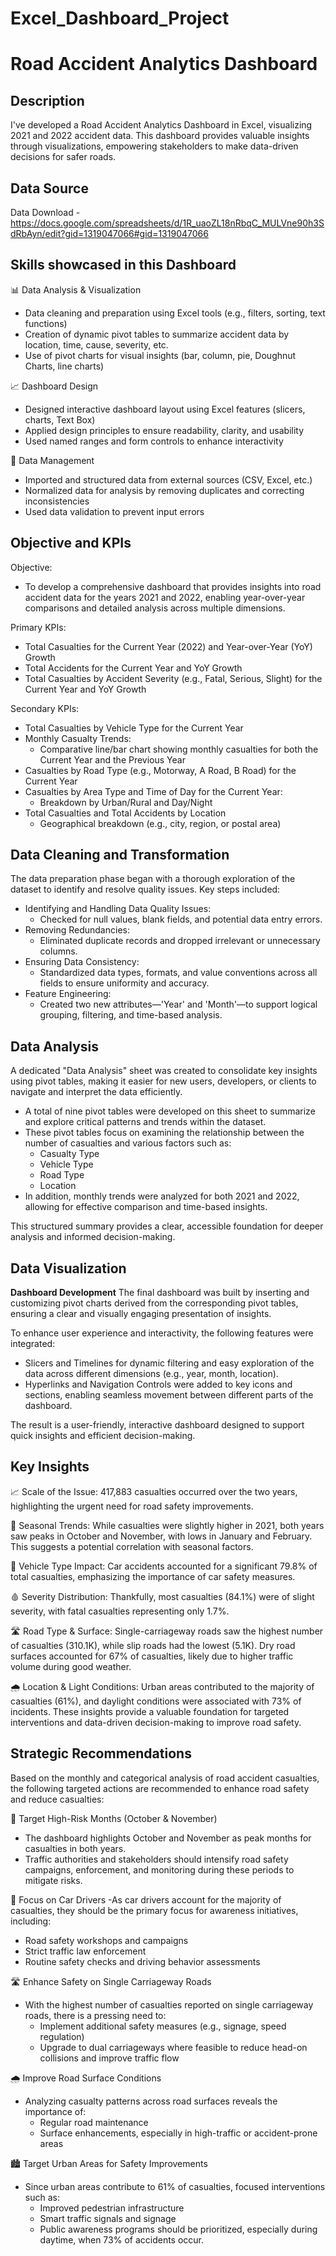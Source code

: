 # Excel_Dashboard_Project

# **Road Accident Analytics Dashboard** 

## Description
I've developed a Road Accident Analytics Dashboard in Excel, visualizing 2021 and 2022 accident data. This dashboard provides valuable insights through visualizations, empowering stakeholders to make data-driven decisions for safer roads.

## Data Source
Data Download - https://docs.google.com/spreadsheets/d/1R_uaoZL18nRbqC_MULVne90h3SdRbAyn/edit?gid=1319047066#gid=1319047066

## Skills showcased in this Dashboard
📊 Data Analysis & Visualization
- Data cleaning and preparation using Excel tools (e.g., filters, sorting, text functions)
- Creation of dynamic pivot tables to summarize accident data by location, time, cause, severity, etc.
- Use of pivot charts for visual insights (bar, column, pie, Doughnut Charts, line charts)

📈 Dashboard Design
- Designed interactive dashboard layout using Excel features (slicers, charts, Text Box)
- Applied design principles to ensure readability, clarity, and usability
- Used named ranges and form controls to enhance interactivity

📂 Data Management
- Imported and structured data from external sources (CSV, Excel, etc.)
- Normalized data for analysis by removing duplicates and correcting inconsistencies
- Used data validation to prevent input errors

## Objective and KPIs
Objective:
- To develop a comprehensive dashboard that provides insights into road accident data for the years 2021 and 2022, enabling     year-over-year comparisons and detailed analysis across multiple dimensions.

Primary KPIs:
- Total Casualties for the Current Year (2022) and Year-over-Year (YoY) Growth
- Total Accidents for the Current Year and YoY Growth
- Total Casualties by Accident Severity (e.g., Fatal, Serious, Slight) for the Current Year and YoY Growth

Secondary KPIs:
- Total Casualties by Vehicle Type for the Current Year
- Monthly Casualty Trends:
   + Comparative line/bar chart showing monthly casualties for both the Current Year and the Previous Year
- Casualties by Road Type (e.g., Motorway, A Road, B Road) for the Current Year
- Casualties by Area Type and Time of Day for the Current Year:
   + Breakdown by Urban/Rural and Day/Night
- Total Casualties and Total Accidents by Location
   + Geographical breakdown (e.g., city, region, or postal area)

## Data Cleaning and Transformation
The data preparation phase began with a thorough exploration of the dataset to identify and resolve quality issues. Key steps included:
- Identifying and Handling Data Quality Issues:
   + Checked for null values, blank fields, and potential data entry errors.
- Removing Redundancies:
   + Eliminated duplicate records and dropped irrelevant or unnecessary columns.
- Ensuring Data Consistency:
   + Standardized data types, formats, and value conventions across all fields to ensure uniformity and accuracy.
- Feature Engineering:
   + Created two new attributes—'Year' and 'Month'—to support logical grouping, filtering, and time-based analysis.

## Data Analysis
A dedicated "Data Analysis" sheet was created to consolidate key insights using pivot tables, making it easier for new users, developers, or clients to navigate and interpret the data efficiently.
- A total of nine pivot tables were developed on this sheet to summarize and explore critical patterns and trends within the dataset.
- These pivot tables focus on examining the relationship between the number of casualties and various factors such as:
    + Casualty Type
    + Vehicle Type
    + Road Type
    + Location
- In addition, monthly trends were analyzed for both 2021 and 2022, allowing for effective comparison and time-based insights.

This structured summary provides a clear, accessible foundation for deeper analysis and informed decision-making.

## Data Visualization
**Dashboard Development**
The final dashboard was built by inserting and customizing pivot charts derived from the corresponding pivot tables, ensuring a clear and visually engaging presentation of insights.

To enhance user experience and interactivity, the following features were integrated:
- Slicers and Timelines for dynamic filtering and easy exploration of the data across different dimensions (e.g., year, month, location).
- Hyperlinks and Navigation Controls were added to key icons and sections, enabling seamless movement between different parts of the dashboard.

The result is a user-friendly, interactive dashboard designed to support quick insights and efficient decision-making.

## Key Insights
📈 Scale of the Issue: 417,883 casualties occurred over the two years, highlighting the urgent need for road safety improvements. 

📅 Seasonal Trends: While casualties were slightly higher in 2021, both years saw peaks in October and November, with lows in January and February. This suggests a potential correlation with seasonal factors. 

🚗 Vehicle Type Impact: Car accidents accounted for a significant 79.8% of total casualties, emphasizing the importance of car safety measures. 

🩸 Severity Distribution: Thankfully, most casualties (84.1%) were of slight severity, with fatal casualties representing only 1.7%. 

🛣️ Road Type & Surface: Single-carriageway roads saw the highest number of casualties (310.1K), while slip roads had the lowest (5.1K). Dry road surfaces accounted for 67% of casualties, likely due to higher traffic volume during good weather. 

🌧️ Location & Light Conditions: Urban areas contributed to the majority of casualties (61%), and daylight conditions were associated with 73% of incidents.
These insights provide a valuable foundation for targeted interventions and data-driven decision-making to improve road safety.

## Strategic Recommendations
Based on the monthly and categorical analysis of road accident casualties, the following targeted actions are recommended to enhance road safety and reduce casualties:

📅 Target High-Risk Months (October & November)
- The dashboard highlights October and November as peak months for casualties in both years.
- Traffic authorities and stakeholders should intensify road safety campaigns, enforcement, and monitoring during these periods to mitigate risks.

🚗 Focus on Car Drivers
-As car drivers account for the majority of casualties, they should be the primary focus for awareness initiatives, including:
  - Road safety workshops and campaigns
  - Strict traffic law enforcement
  - Routine safety checks and driving behavior assessments

🛣️ Enhance Safety on Single Carriageway Roads
- With the highest number of casualties reported on single carriageway roads, there is a pressing need to:
  - Implement additional safety measures (e.g., signage, speed regulation)
  - Upgrade to dual carriageways where feasible to reduce head-on collisions and improve traffic flow

🌧️ Improve Road Surface Conditions
- Analyzing casualty patterns across road surfaces reveals the importance of:
  - Regular road maintenance
  - Surface enhancements, especially in high-traffic or accident-prone areas

🏙️ Target Urban Areas for Safety Improvements
- Since urban areas contribute to 61% of casualties, focused interventions such as:
  - Improved pedestrian infrastructure
  - Smart traffic signals and signage
  - Public awareness programs should be prioritized, especially during daytime, when 73% of accidents occur.

